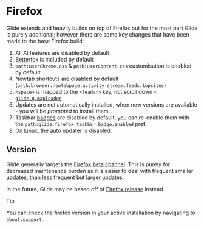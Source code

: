 # Firefox

Glide extends and heavily builds on top of Firefox but for the most part Glide is purely additional; however there are some key changes that have been made to the base Firefox build:

1. All AI features are disabled by default
2. [Betterfox](https://github.com/yokoffing/Betterfox) is included by default
3. `path:userChrome.css` & `path:userContent.css` customisation is enabled by default
4. Newtab shortcuts are disabled by default (`path:browser.newtabpage.activity-stream.feeds.topsites`)
5. `<space>` is mapped to the `<leader>` key, not scroll down - [`glide.g.mapleader`](api.md#glide.g.mapleader)
6. Updates are not automatically installed, when new versions are available - you will be _prompted_ to install them
7. Taskbar [badges](https://connect.mozilla.org/t5/ideas/disable-profile-badge/idc-p/101744) are disabled by default, you can re-enable them with the `path:glide.firefox.taskbar.badge.enabled` pref.
8. On Linux, the auto updater is disabled.

## Version

Glide generally targets the [Firefox beta channel](https://whattrainisitnow.com/release/?version=beta). This is purely for decreased maintenance burden as it is easier to deal with frequent smaller updates, than less frequent but larger updates.

In the future, Glide may be based off of [Firefox release](https://whattrainisitnow.com/release/?version=release) instead.

> [!TIP]
> You can check the firefox version in your active installation by navigating to `about:support`.
